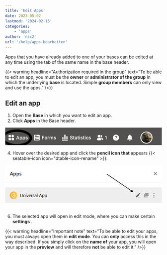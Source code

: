```yaml
---
title: 'Edit Apps'
date: 2023-05-02
lastmod: '2024-02-16'
categories:
    - 'apps'
author: 'nsc2'
url: '/help/apps-bearbeiten'
---
```


Apps that you have already added to one of your bases can be edited at any time using the tab of the same name in the base header.

{{< warning  headline="Authorization required in the group"  text="To be able to edit an app, you must be the **owner** or **administrator of the group** in which the underlying **base** is located. Simple **group members** can only view and use the apps." />}}

## Edit an app

1. Open the **Base** in which you want to edit an app.
2. Click **Apps** in the Base header.

![Click Apps in the Base header](images/click-apps-in-the-base-header.jpg)

4. Hover over the desired app and click the **pencil icon that** appears {{< seatable-icon icon="dtable-icon-rename" >}}.

![Edit apps](images/Apps-bearbeiten.png)

6. The selected app will open in edit mode, where you can make certain **settings** .

{{< warning  headline="Important note"  text="To be able to edit your apps, you must always open them in **edit mode**. You can **only** access this in the way described. If you simply click on the **name of** your app, you will open your app in the **preview** and will therefore **not** be able to edit it." />}}
